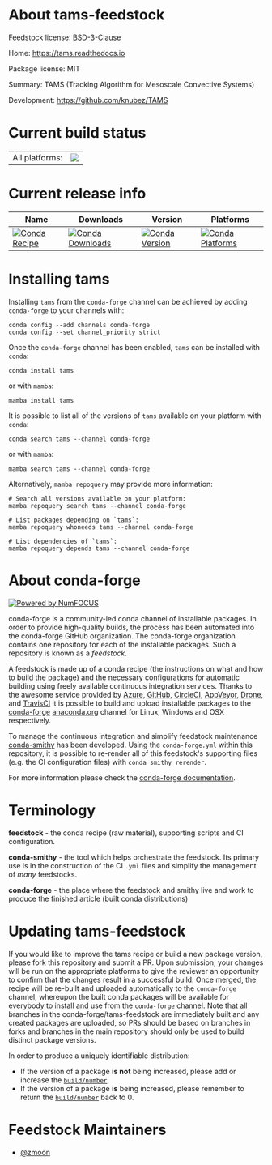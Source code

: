 About tams-feedstock
====================

Feedstock license: [BSD-3-Clause](https://github.com/conda-forge/tams-feedstock/blob/main/LICENSE.txt)

Home: https://tams.readthedocs.io

Package license: MIT

Summary: TAMS (Tracking Algorithm for Mesoscale Convective Systems)

Development: https://github.com/knubez/TAMS

Current build status
====================


<table><tr><td>All platforms:</td>
    <td>
      <a href="https://dev.azure.com/conda-forge/feedstock-builds/_build/latest?definitionId=17833&branchName=main">
        <img src="https://dev.azure.com/conda-forge/feedstock-builds/_apis/build/status/tams-feedstock?branchName=main">
      </a>
    </td>
  </tr>
</table>

Current release info
====================

| Name | Downloads | Version | Platforms |
| --- | --- | --- | --- |
| [![Conda Recipe](https://img.shields.io/badge/recipe-tams-green.svg)](https://anaconda.org/conda-forge/tams) | [![Conda Downloads](https://img.shields.io/conda/dn/conda-forge/tams.svg)](https://anaconda.org/conda-forge/tams) | [![Conda Version](https://img.shields.io/conda/vn/conda-forge/tams.svg)](https://anaconda.org/conda-forge/tams) | [![Conda Platforms](https://img.shields.io/conda/pn/conda-forge/tams.svg)](https://anaconda.org/conda-forge/tams) |

Installing tams
===============

Installing `tams` from the `conda-forge` channel can be achieved by adding `conda-forge` to your channels with:

```
conda config --add channels conda-forge
conda config --set channel_priority strict
```

Once the `conda-forge` channel has been enabled, `tams` can be installed with `conda`:

```
conda install tams
```

or with `mamba`:

```
mamba install tams
```

It is possible to list all of the versions of `tams` available on your platform with `conda`:

```
conda search tams --channel conda-forge
```

or with `mamba`:

```
mamba search tams --channel conda-forge
```

Alternatively, `mamba repoquery` may provide more information:

```
# Search all versions available on your platform:
mamba repoquery search tams --channel conda-forge

# List packages depending on `tams`:
mamba repoquery whoneeds tams --channel conda-forge

# List dependencies of `tams`:
mamba repoquery depends tams --channel conda-forge
```


About conda-forge
=================

[![Powered by
NumFOCUS](https://img.shields.io/badge/powered%20by-NumFOCUS-orange.svg?style=flat&colorA=E1523D&colorB=007D8A)](https://numfocus.org)

conda-forge is a community-led conda channel of installable packages.
In order to provide high-quality builds, the process has been automated into the
conda-forge GitHub organization. The conda-forge organization contains one repository
for each of the installable packages. Such a repository is known as a *feedstock*.

A feedstock is made up of a conda recipe (the instructions on what and how to build
the package) and the necessary configurations for automatic building using freely
available continuous integration services. Thanks to the awesome service provided by
[Azure](https://azure.microsoft.com/en-us/services/devops/), [GitHub](https://github.com/),
[CircleCI](https://circleci.com/), [AppVeyor](https://www.appveyor.com/),
[Drone](https://cloud.drone.io/welcome), and [TravisCI](https://travis-ci.com/)
it is possible to build and upload installable packages to the
[conda-forge](https://anaconda.org/conda-forge) [anaconda.org](https://anaconda.org/)
channel for Linux, Windows and OSX respectively.

To manage the continuous integration and simplify feedstock maintenance
[conda-smithy](https://github.com/conda-forge/conda-smithy) has been developed.
Using the ``conda-forge.yml`` within this repository, it is possible to re-render all of
this feedstock's supporting files (e.g. the CI configuration files) with ``conda smithy rerender``.

For more information please check the [conda-forge documentation](https://conda-forge.org/docs/).

Terminology
===========

**feedstock** - the conda recipe (raw material), supporting scripts and CI configuration.

**conda-smithy** - the tool which helps orchestrate the feedstock.
                   Its primary use is in the construction of the CI ``.yml`` files
                   and simplify the management of *many* feedstocks.

**conda-forge** - the place where the feedstock and smithy live and work to
                  produce the finished article (built conda distributions)


Updating tams-feedstock
=======================

If you would like to improve the tams recipe or build a new
package version, please fork this repository and submit a PR. Upon submission,
your changes will be run on the appropriate platforms to give the reviewer an
opportunity to confirm that the changes result in a successful build. Once
merged, the recipe will be re-built and uploaded automatically to the
`conda-forge` channel, whereupon the built conda packages will be available for
everybody to install and use from the `conda-forge` channel.
Note that all branches in the conda-forge/tams-feedstock are
immediately built and any created packages are uploaded, so PRs should be based
on branches in forks and branches in the main repository should only be used to
build distinct package versions.

In order to produce a uniquely identifiable distribution:
 * If the version of a package **is not** being increased, please add or increase
   the [``build/number``](https://docs.conda.io/projects/conda-build/en/latest/resources/define-metadata.html#build-number-and-string).
 * If the version of a package **is** being increased, please remember to return
   the [``build/number``](https://docs.conda.io/projects/conda-build/en/latest/resources/define-metadata.html#build-number-and-string)
   back to 0.

Feedstock Maintainers
=====================

* [@zmoon](https://github.com/zmoon/)

